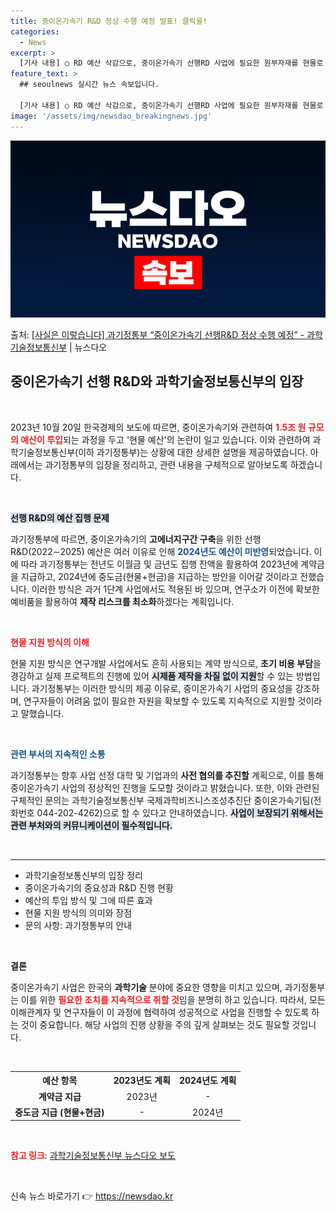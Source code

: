 ```yaml
---
title: 중이온가속기 R&D 정상 수행 예정 발표! 클릭을!
categories:
  - News
excerpt: >
  [기사 내용] ○ RD 예산 삭감으로, 중이온가속기 선행RD 사업에 필요한 원부자재를 현물로 제공하겠다는 방…
feature_text: >
  ## seoulnews 실시간 뉴스 속보입니다.

  [기사 내용] ○ RD 예산 삭감으로, 중이온가속기 선행RD 사업에 필요한 원부자재를 현물로 제공하겠다는 방…
image: '/assets/img/newsdao_breakingnews.jpg'
---
```


![뉴스다오 속보](/assets/img/newsdao_breakingnews.jpg)

<p>출처: <a href="https://newsdao.kr/2275" rel="dofollow">[사실은 이렇습니다] 과기정통부 “중이온가속기 선행R&D 정상 수행 예정” - 과학기술정보통신부</a> | 뉴스다오</p>

<h2 data-ke-size="size26">중이온가속기 선행 R&D와 과학기술정보통신부의 입장</h2>

<p data-ke-size="size16">&nbsp;</p>

<p data-ke-size="size16">2023년 10월 20일 한국경제의 보도에 따르면, 중이온가속기와 관련하여 <b><span style="color: #ee2323;">1.5조 원 규모의 예산이 투입</span></b>되는 과정을 두고 '현물 예산'의 논란이 일고 있습니다. 이와 관련하여 과학기술정보통신부(이하 과기정통부)는 상황에 대한 상세한 설명을 제공하였습니다. 아래에서는 과기정통부의 입장을 정리하고, 관련 내용을 구체적으로 알아보도록 하겠습니다.</p>

<p data-ke-size="size16">&nbsp;</p>

<b><span style="background-color: #21538527;">선행 R&D의 예산 집행 문제</span></b>

<p data-ke-size="size16">과기정통부에 따르면, 중이온가속기의 <b>고에너지구간 구축</b>을 위한 선행 R&D(2022∼2025) 예산은 여러 이유로 인해 <b><span style="color: #1a5490;">2024년도 예산이 미반영</span></b>되었습니다. 이에 따라 과기정통부는 전년도 이월금 및 금년도 집행 잔액을 활용하여 2023년에 계약금을 지급하고, 2024년에 중도금(현물+현금)을 지급하는 방안을 이어갈 것이라고 전했습니다. 이러한 방식은 과거 1단계 사업에서도 적용된 바 있으며, 연구소가 이전에 확보한 예비품을 활용하여 <b>제작 리스크를 최소화</b>하겠다는 계획입니다.</p>

<p data-ke-size="size16">&nbsp;</p>

<b><span style="color: #ee2323;">현물 지원 방식의 이해</span></b>

<p data-ke-size="size16">현물 지원 방식은 연구개발 사업에서도 흔히 사용되는 계약 방식으로, <b>초기 비용 부담</b>을 경감하고 실제 프로젝트의 진행에 있어 <b><span style="background-color: #21538527;">시제품 제작을 차질 없이 지원</span></b>할 수 있는 방법입니다. 과기정통부는 이러한 방식의 제공 이유로, 중이온가속기 사업의 중요성을 강조하며, 연구자들이 어려움 없이 필요한 자원을 확보할 수 있도록 지속적으로 지원할 것이라고 말했습니다.</p>

<p data-ke-size="size16">&nbsp;</p>

<b><span style="color: #1a5490;">관련 부서의 지속적인 소통</span></b>

<p data-ke-size="size16">과기정통부는 향후 사업 선정 대학 및 기업과의 <b>사전 협의를 추진할</b> 계획으로, 이를 통해 중이온가속기 사업의 정상적인 진행을 도모할 것이라고 밝혔습니다. 또한, 이와 관련된 구체적인 문의는 과학기술정보통신부 국제과학비즈니스조성추진단 중이온가속기팀(전화번호 044-202-4262)으로 할 수 있다고 안내하였습니다. <b><span style="background-color: #21538527;">사업이 보장되기 위해서는 관련 부처와의 커뮤니케이션이 필수적입니다.</span></b></p>

<p data-ke-size="size16">&nbsp;</p>

<hr>

<ul>
    <li>과학기술정보통신부의 입장 정리</li>
    <li>중이온가속기의 중요성과 R&D 진행 현황</li>
    <li>예산의 투입 방식 및 그에 따른 효과</li>
    <li>현물 지원 방식의 의미와 장점</li>
    <li>문의 사항: 과기정통부의 안내</li>
</ul>

<p data-ke-size="size16">&nbsp;</p> 

<b><span style="1a5490;color:">결론</span></b>

<p data-ke-size="size16">중이온가속기 사업은 한국의 <b>과학기술</b> 분야에 중요한 영향을 미치고 있으며, 과기정통부는 이를 위한 <b><span style="color: #ee2323;">필요한 조치를 지속적으로 취할 것</span></b>임을 분명히 하고 있습니다. 따라서, 모든 이해관계자 및 연구자들이 이 과정에 협력하여 성공적으로 사업을 진행할 수 있도록 하는 것이 중요합니다. 해당 사업의 진행 상황을 주의 깊게 살펴보는 것도 필요할 것입니다.</p>

<p data-ke-size="size16">&nbsp;</p> 

<table style="width:100%; border-collapse: collapse;">
    <tr>
        <th style="text-align: center; height: 17px;"><b>예산 항목</b></th>
        <th style="text-align: center; height: 17px;"><b>2023년도 계획</b></th>
        <th style="text-align: center; height: 17px;"><b>2024년도 계획</b></th>
    </tr>
    <tr>
        <td style="text-align: center; height: 17px;"><b>계약금 지급</b></td>
        <td style="text-align: center; height: 17px;">2023년</td>
        <td style="text-align: center; height: 17px;">-</td>
    </tr>
    <tr>
        <td style="text-align: center; height: 17px;"><b>중도금 지급 (현물+현금)</b></td>
        <td style="text-align: center; height: 17px;">-</td>
        <td style="text-align: center; height: 17px;">2024년</td>
    </tr>
</table>

<p data-ke-size="size16">&nbsp;</p>

<b><span style="color: #ee2323;">참고 링크</span></b>: [과학기술정보통신부 뉴스다오 보도](https://newsdao.kr/2275)

<p data-ke-size="size16">&nbsp;</p> 

신속 뉴스 바로가기 👉 <a href="https://newsdao.kr" rel="dofollow">https://newsdao.kr</a>


